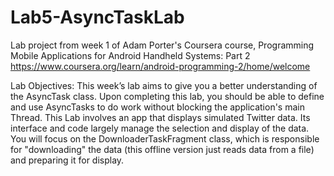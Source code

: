 # Lab5-AsyncTaskLab
Lab project from week 1 of Adam Porter's Coursera course, Programming Mobile Applications for Android Handheld Systems: Part 2
https://www.coursera.org/learn/android-programming-2/home/welcome

Lab Objectives:
This week’s lab aims to give you a better understanding of the AsyncTask class. Upon completing this
lab, you should be able to define and use AsyncTasks to do work without blocking the application's
main Thread. This Lab involves an app that displays simulated Twitter data. Its interface and code
largely manage the selection and display of the data. You will focus on the DownloaderTaskFragment
class, which is responsible for "downloading" the data (this offline version just reads data from a file)
and preparing it for display.
